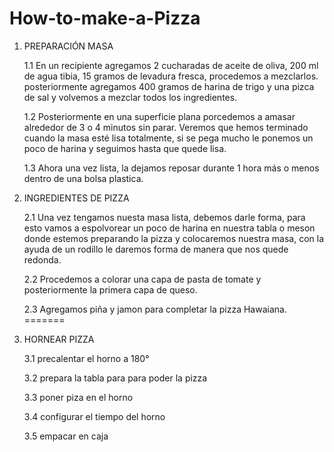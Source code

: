 # How-to-make-a-Pizza

1. PREPARACIÓN MASA
    
    1.1 En un recipiente agregamos 2 cucharadas de aceite de oliva, 200 ml de agua tibia, 15 gramos de levadura fresca, procedemos a mezclarlos. posteriormente agregamos 400 gramos de harina de trigo y una pizca de sal y volvemos a mezclar todos los ingredientes.

    1.2  Posteriormente en una superficie plana porcedemos a amasar alrededor de 3 o 4 minutos sin parar. Veremos que hemos terminado cuando la masa esté lisa totalmente, si se pega mucho le ponemos un poco de harina y seguimos hasta que quede lisa.

    1.3  Ahora una vez lista, la dejamos reposar durante 1 hora más o menos dentro de una bolsa plastica. 
    
2. INGREDIENTES DE PIZZA  
      
    2.1 Una vez tengamos nuesta masa lista, debemos darle forma, para esto vamos a espolvorear un poco de harina en nuestra tabla o meson donde estemos preparando la pizza y colocaremos nuestra masa, con la ayuda de un rodillo le daremos forma de manera que nos quede redonda.  
        
    2.2 Procedemos a colorar una capa de pasta de tomate y posteriormente la primera capa de queso.  
      
    2.3 Agregamos piña y jamon para completar la pizza Hawaiana.
=======
3. HORNEAR PIZZA  
  
    3.1 precalentar el horno a 180°  
      
    3.2 prepara la tabla para para poder la pizza  
      
    3.3 poner piza en el horno  
      
    3.4 configurar el tiempo del horno  
      
    3.5 empacar en caja


    
 

 

